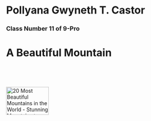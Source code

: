 <h1>Pollyana Gwyneth T. Castor</h1>
<h3>Class Number 11 of 9-Pro</h3>
<h1>A Beautiful Mountain</h1><img src="https://hips.hearstapps.com/hmg-prod/images/alpe-di-siusi-sunrise-with-sassolungo-or-langkofel-royalty-free-image-1623254127.jpg" jsaction="" class="sFlh5c FyHeAf iPVvYb" style="max-width: 2145px; height: 76px; margin: 56.5px 0px; width: 116px;" alt="20 Most Beautiful Mountains in the World - Stunning Mountains to Visit" jsname="kn3ccd" aria-hidden="false">
